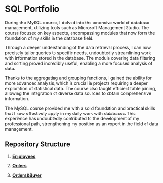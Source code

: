 # SQL Portfolio

During the MySQL course, I delved into the extensive world of database management, utilizing tools such as Microsoft Management Studio. The course focused on key aspects, encompassing modules that now form the foundation of my skills in the database field.

Through a deeper understanding of the data retrieval process, I can now precisely tailor queries to specific needs, undoubtedly streamlining work with information stored in the database. The module covering data filtering and sorting proved incredibly useful, enabling a more focused analysis of data.

Thanks to the aggregating and grouping functions, I gained the ability for more advanced analysis, which is crucial in projects requiring a deeper exploration of statistical data. The course also taught efficient table joining, allowing the integration of diverse data sources to obtain comprehensive information.

The MySQL course provided me with a solid foundation and practical skills that I now effectively apply in my daily work with databases. This experience has undoubtedly contributed to the development of my professional path, strengthening my position as an expert in the field of data management.

## Repository Structure

1. [**Employees**](https://github.com/agakalinowski/Internship-at-TestArmy/blob/main/Employees.sql)

2. [**Orders**](https://github.com/agakalinowski/Internship-at-TestArmy/blob/main/Orders.sql)

3. [**Orders&Buyer**](https://github.com/agakalinowski/Internship-at-TestArmy/blob/main/Orders%26Buyer.sql)
